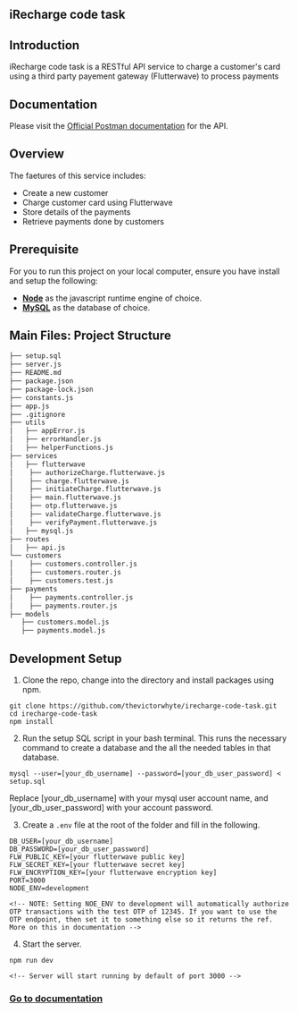 iRecharge code task
----

## Introduction
iRecharge code task is a RESTful API service to charge a customer's card using a third party payement gateway (Flutterwave) to process payments

## Documentation
Please visit the [Official Postman documentation](https://documenter.getpostman.com/view/10703028/VUxKTowp) for the API.

## Overview
The faetures of this service includes:
* Create a new customer
* Charge customer card using Flutterwave
* Store details of the payments
* Retrieve payments done by customers

## Prerequisite
For you to run this project on your local computer, ensure you have install and setup the following:
* [**Node**](https://nodejs.org/en/) as the javascript runtime engine of choice.
* [**MySQL**](https://www.mysql.com/downloads/) as the database of choice.

## Main Files: Project Structure
  ```sh
  ├── setup.sql
  ├── server.js 
  ├── README.md
  ├── package.json
  ├── package-lock.json
  ├── constants.js
  ├── app.js
  ├── .gitignore
  ├── utils
  │   ├── appError.js 
  │   ├── errorHandler.js
  │   ├── helperFunctions.js
  ├── services
  │   ├── flutterwave
  │    ├── authorizeCharge.flutterwave.js
  │    ├── charge.flutterwave.js
  │    ├── initiateCharge.flutterwave.js
  │    ├── main.flutterwave.js
  │    ├── otp.flutterwave.js
  │    ├── validateCharge.flutterwave.js
  │    ├── verifyPayment.flutterwave.js
  │   ├── mysql.js
  ├── routes
  │   ├── api.js
  └── customers
  │    ├── customers.controller.js
  │    ├── customers.router.js
  │    ├── customers.test.js
  ├── payments
  │    ├── payments.controller.js
  │    ├── payments.router.js
  ├── models
     ├── customers.model.js 
     ├── payments.model.js
  ```

## Development Setup
1. Clone the repo, change into the directory and install packages using npm.
```
git clone https://github.com/thevictorwhyte/irecharge-code-task.git
cd irecharge-code-task
npm install
```

2. Run the setup SQL script in your bash terminal. This runs the necessary command to create a database and the all the needed tables in that database.
```
mysql --user=[your_db_username] --password=[your_db_user_password] < setup.sql
```
Replace [your_db_username] with your mysql user account name, and [your_db_user_password] with your account password.

3. Create a `.env` file at the root of the folder and fill in the following.
```
DB_USER=[your_db_username]
DB_PASSWORD=[your_db_user_password]
FLW_PUBLIC_KEY=[your flutterwave public key]
FLW_SECRET_KEY=[your flutterwave secret key]
FLW_ENCRYPTION_KEY=[your flutterwave encryption key]
PORT=3000
NODE_ENV=development

<!-- NOTE: Setting NOE_ENV to development will automatically authorize OTP transactions with the test OTP of 12345. If you want to use the OTP endpoint, then set it to something else so it returns the ref. More on this in documentation -->
```

4. Start the server.
```
npm run dev

<!-- Server will start running by default of port 3000 -->
```


### [Go to documentation](https://documenter.getpostman.com/view/10703028/VUxKTowp) 